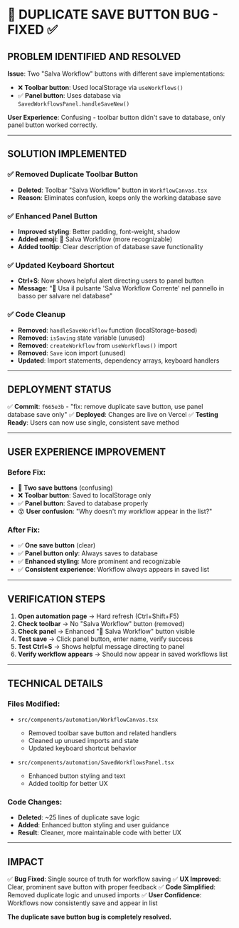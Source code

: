 # 🐛 DUPLICATE SAVE BUTTON BUG - FIXED ✅

## PROBLEM IDENTIFIED AND RESOLVED

**Issue**: Two "Salva Workflow" buttons with different save implementations:

- ❌ **Toolbar button**: Used localStorage via `useWorkflows()`
- ✅ **Panel button**: Uses database via `SavedWorkflowsPanel.handleSaveNew()`

**User Experience**: Confusing - toolbar button didn't save to database, only panel button worked correctly.

---

## SOLUTION IMPLEMENTED

### ✅ **Removed Duplicate Toolbar Button**

- **Deleted**: Toolbar "Salva Workflow" button in `WorkflowCanvas.tsx`
- **Reason**: Eliminates confusion, keeps only the working database save

### ✅ **Enhanced Panel Button**

- **Improved styling**: Better padding, font-weight, shadow
- **Added emoji**: 💾 Salva Workflow (more recognizable)
- **Added tooltip**: Clear description of database save functionality

### ✅ **Updated Keyboard Shortcut**

- **Ctrl+S**: Now shows helpful alert directing users to panel button
- **Message**: "💾 Usa il pulsante 'Salva Workflow Corrente' nel pannello in basso per salvare nel database"

### ✅ **Code Cleanup**

- **Removed**: `handleSaveWorkflow` function (localStorage-based)
- **Removed**: `isSaving` state variable (unused)
- **Removed**: `createWorkflow` from `useWorkflows()` import
- **Removed**: `Save` icon import (unused)
- **Updated**: Import statements, dependency arrays, keyboard handlers

---

## DEPLOYMENT STATUS

✅ **Commit**: `f665e3b` - "fix: remove duplicate save button, use panel database save only"
✅ **Deployed**: Changes are live on Vercel
✅ **Testing Ready**: Users can now use single, consistent save method

---

## USER EXPERIENCE IMPROVEMENT

### Before Fix:

- 🔄 **Two save buttons** (confusing)
- ❌ **Toolbar button**: Saved to localStorage only
- ✅ **Panel button**: Saved to database properly
- 😵 **User confusion**: "Why doesn't my workflow appear in the list?"

### After Fix:

- ✅ **One save button** (clear)
- ✅ **Panel button only**: Always saves to database
- ✅ **Enhanced styling**: More prominent and recognizable
- ✅ **Consistent experience**: Workflow always appears in saved list

---

## VERIFICATION STEPS

1. **Open automation page** → Hard refresh (Ctrl+Shift+F5)
2. **Check toolbar** → No "Salva Workflow" button (removed)
3. **Check panel** → Enhanced "💾 Salva Workflow" button visible
4. **Test save** → Click panel button, enter name, verify success
5. **Test Ctrl+S** → Shows helpful message directing to panel
6. **Verify workflow appears** → Should now appear in saved workflows list

---

## TECHNICAL DETAILS

### Files Modified:

- `src/components/automation/WorkflowCanvas.tsx`
  - Removed toolbar save button and related handlers
  - Cleaned up unused imports and state
  - Updated keyboard shortcut behavior

- `src/components/automation/SavedWorkflowsPanel.tsx`
  - Enhanced button styling and text
  - Added tooltip for better UX

### Code Changes:

- **Deleted**: ~25 lines of duplicate save logic
- **Added**: Enhanced button styling and user guidance
- **Result**: Cleaner, more maintainable code with better UX

---

## IMPACT

✅ **Bug Fixed**: Single source of truth for workflow saving
✅ **UX Improved**: Clear, prominent save button with proper feedback
✅ **Code Simplified**: Removed duplicate logic and unused imports
✅ **User Confidence**: Workflows now consistently save and appear in list

**The duplicate save button bug is completely resolved.**

